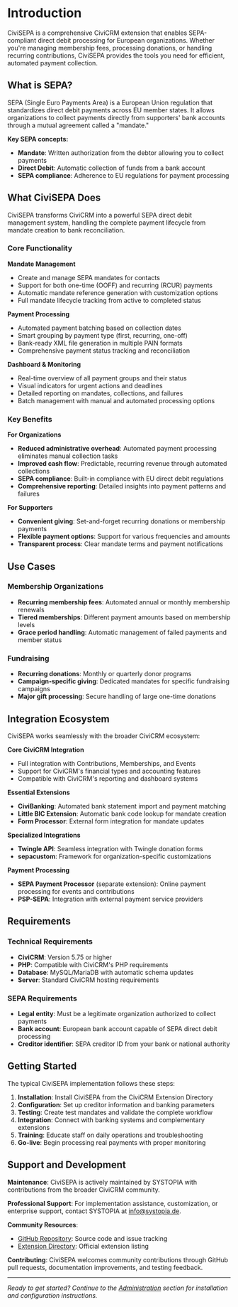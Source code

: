# Introduction

CiviSEPA is a comprehensive CiviCRM extension that enables SEPA-compliant direct debit processing for European organizations. Whether you're managing membership fees, processing donations, or handling recurring contributions, CiviSEPA provides the tools you need for efficient, automated payment collection.

## What is SEPA?

SEPA (Single Euro Payments Area) is a European Union regulation that standardizes direct debit payments across EU member states. It allows organizations to collect payments directly from supporters' bank accounts through a mutual agreement called a "mandate."

**Key SEPA concepts:**
- **Mandate**: Written authorization from the debtor allowing you to collect payments
- **Direct Debit**: Automatic collection of funds from a bank account
- **SEPA compliance**: Adherence to EU regulations for payment processing

## What CiviSEPA Does

CiviSEPA transforms CiviCRM into a powerful SEPA direct debit management system, handling the complete payment lifecycle from mandate creation to bank reconciliation.

### Core Functionality

**Mandate Management**
- Create and manage SEPA mandates for contacts
- Support for both one-time (OOFF) and recurring (RCUR) payments
- Automatic mandate reference generation with customization options
- Full mandate lifecycle tracking from active to completed status

**Payment Processing**
- Automated payment batching based on collection dates
- Smart grouping by payment type (first, recurring, one-off)
- Bank-ready XML file generation in multiple PAIN formats
- Comprehensive payment status tracking and reconciliation

**Dashboard & Monitoring**
- Real-time overview of all payment groups and their status
- Visual indicators for urgent actions and deadlines
- Detailed reporting on mandates, collections, and failures
- Batch management with manual and automated processing options

### Key Benefits

**For Organizations**
- **Reduced administrative overhead**: Automated payment processing eliminates manual collection tasks
- **Improved cash flow**: Predictable, recurring revenue through automated collections
- **SEPA compliance**: Built-in compliance with EU direct debit regulations
- **Comprehensive reporting**: Detailed insights into payment patterns and failures

**For Supporters**
- **Convenient giving**: Set-and-forget recurring donations or membership payments
- **Flexible payment options**: Support for various frequencies and amounts
- **Transparent process**: Clear mandate terms and payment notifications

## Use Cases

### Membership Organizations
- **Recurring membership fees**: Automated annual or monthly membership renewals
- **Tiered memberships**: Different payment amounts based on membership levels
- **Grace period handling**: Automatic management of failed payments and member status

### Fundraising
- **Recurring donations**: Monthly or quarterly donor programs
- **Campaign-specific giving**: Dedicated mandates for specific fundraising campaigns
- **Major gift processing**: Secure handling of large one-time donations

## Integration Ecosystem

CiviSEPA works seamlessly with the broader CiviCRM ecosystem:

**Core CiviCRM Integration**
- Full integration with Contributions, Memberships, and Events
- Support for CiviCRM's financial types and accounting features
- Compatible with CiviCRM's reporting and dashboard systems

**Essential Extensions**
- **CiviBanking**: Automated bank statement import and payment matching
- **Little BIC Extension**: Automatic bank code lookup for mandate creation
- **Form Processor**: External form integration for mandate updates

**Specialized Integrations**
- **Twingle API**: Seamless integration with Twingle donation forms
- **sepacustom**: Framework for organization-specific customizations

**Payment Processing**
- **SEPA Payment Processor** (separate extension): Online payment processing for events and contributions
- **PSP-SEPA**: Integration with external payment service providers

## Requirements

### Technical Requirements
- **CiviCRM**: Version 5.75 or higher
- **PHP**: Compatible with CiviCRM's PHP requirements
- **Database**: MySQL/MariaDB with automatic schema updates
- **Server**: Standard CiviCRM hosting requirements

### SEPA Requirements
- **Legal entity**: Must be a legitimate organization authorized to collect payments
- **Bank account**: European bank account capable of SEPA direct debit processing
- **Creditor identifier**: SEPA creditor ID from your bank or national authority

## Getting Started

The typical CiviSEPA implementation follows these steps:

1. **Installation**: Install CiviSEPA from the CiviCRM Extension Directory
2. **Configuration**: Set up creditor information and banking parameters
3. **Testing**: Create test mandates and validate the complete workflow
4. **Integration**: Connect with banking systems and complementary extensions
5. **Training**: Educate staff on daily operations and troubleshooting
6. **Go-live**: Begin processing real payments with proper monitoring

## Support and Development

**Maintenance**: CiviSEPA is actively maintained by SYSTOPIA with contributions from the broader CiviCRM community.

**Professional Support**: For implementation assistance, customization, or enterprise support, contact SYSTOPIA at info@systopia.de.

**Community Resources**:
- [GitHub Repository](https://github.com/Project60/org.project60.sepa): Source code and issue tracking
- [Extension Directory](https://civicrm.org/extensions/civisepa-sepa-direct-debit-extension): Official extension listing

**Contributing**: CiviSEPA welcomes community contributions through GitHub pull requests, documentation improvements, and testing feedback.

---

*Ready to get started? Continue to the [Administration](administration.md) section for installation and configuration instructions.*